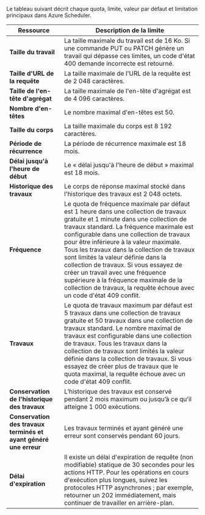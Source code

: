 Le tableau suivant décrit chaque quota, limite, valeur par défaut et limitation principaux dans Azure Scheduler.

|Ressource|Description de la limite|
|---|---|
|**Taille du travail**|La taille maximale du travail est de 16 Ko. Si une commande PUT ou PATCH génère un travail qui dépasse ces limites, un code d'état 400 demande incorrecte est retourné.|
|**Taille d'URL de la requête**|La taille maximale de l'URL de la requête est de 2 048 caractères.|
|**Taille de l'en-tête d'agrégat**|La taille maximale de l'en-tête d'agrégat est de 4 096 caractères.|
|**Nombre d'en-têtes**|Le nombre maximal d'en-têtes est 50.|
|**Taille du corps**|La taille maximale du corps est 8 192 caractères.|
|**Période de récurrence**|La période de récurrence maximale est 18 mois.|
|**Délai jusqu'à l'heure de début**|Le « délai jusqu'à l'heure de début » maximal est 18 mois.|
|**Historique des travaux**|Le corps de réponse maximal stocké dans l'historique des travaux est 2 048 octets.|
|**Fréquence**|Le quota de fréquence maximale par défaut est 1 heure dans une collection de travaux gratuite et 1 minute dans une collection de travaux standard. La fréquence maximale est configurable dans une collection de travaux pour être inférieure à la valeur maximale. Tous les travaux dans la collection de travaux sont limités la valeur définie dans la collection de travaux. Si vous essayez de créer un travail avec une fréquence supérieure à la fréquence maximale de la collection de travaux, la requête échoue avec un code d'état 409 conflit.|
|**Travaux**|Le quota de travaux maximum par défaut est 5 travaux dans une collection de travaux gratuite et 50 travaux dans une collection de travaux standard. Le nombre maximal de travaux est configurable dans une collection de travaux. Tous les travaux dans la collection de travaux sont limités la valeur définie dans la collection de travaux. Si vous essayez de créer plus de travaux que le quota maximal, la requête échoue avec un code d'état 409 conflit.|
|**Conservation de l'historique des travaux**|L’historique des travaux est conservé pendant 2 mois maximum ou jusqu’à ce qu’il atteigne 1 000 exécutions.|
|**Conservation des travaux terminés et ayant généré une erreur**|Les travaux terminés et ayant généré une erreur sont conservés pendant 60 jours.|
|**Délai d'expiration**|Il existe un délai d'expiration de requête (non modifiable) statique de 30 secondes pour les actions HTTP. Pour les opérations en cours d'exécution plus longues, suivez les protocoles HTTP asynchrones ; par exemple, retourner un 202 immédiatement, mais continuer de travailler en arrière-plan.|

<!---HONumber=AcomDC_0316_2016-->